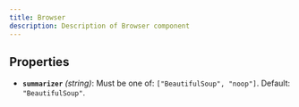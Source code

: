 ```yaml
---
title: Browser
description: Description of Browser component
---
```

## Properties

- **`summarizer`** *(string)*: Must be one of: `["BeautifulSoup", "noop"]`. Default: `"BeautifulSoup"`.
